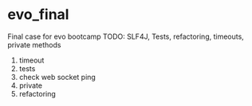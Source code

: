 # evo_final
Final case for evo bootcamp
TODO: SLF4J, Tests, refactoring, timeouts, private methods 

1) timeout
1) tests
1) check web socket ping
1) private
1) refactoring